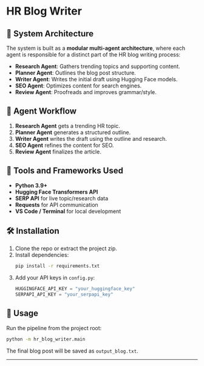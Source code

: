 # HR Blog Writer

## 📌 System Architecture

The system is built as a **modular multi-agent architecture**, where each agent is responsible for a distinct part of the HR blog writing process:
- **Research Agent**: Gathers trending topics and supporting content.
- **Planner Agent**: Outlines the blog post structure.
- **Writer Agent**: Writes the initial draft using Hugging Face models.
- **SEO Agent**: Optimizes content for search engines.
- **Review Agent**: Proofreads and improves grammar/style.

## 🔁 Agent Workflow

1. **Research Agent** gets a trending HR topic.
2. **Planner Agent** generates a structured outline.
3. **Writer Agent** writes the draft using the outline and research.
4. **SEO Agent** refines the content for SEO.
5. **Review Agent** finalizes the article.

## 🧰 Tools and Frameworks Used

- **Python 3.9+**
- **Hugging Face Transformers API**
- **SERP API** for live topic/research data
- **Requests** for API communication
- **VS Code / Terminal** for local development

## 🛠️ Installation

1. Clone the repo or extract the project zip.
2. Install dependencies:
    ```bash
    pip install -r requirements.txt
    ```
3. Add your API keys in `config.py`:
    ```python
    HUGGINGFACE_API_KEY = "your_huggingface_key"
    SERPAPI_API_KEY = "your_serpapi_key"
    ```

## 🚀 Usage

Run the pipeline from the project root:
```bash
python -m hr_blog_writer.main
```

The final blog post will be saved as `output_blog.txt`.

---